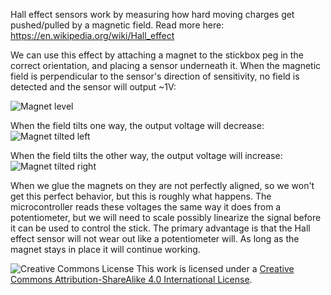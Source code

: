 Hall effect sensors work by measuring how hard moving charges get pushed/pulled by a magnetic field. Read more here: https://en.wikipedia.org/wiki/Hall_effect

We can use this effect by attaching a magnet to the stickbox peg in the correct orientation, and placing a sensor underneath it. When the magnetic field is perpendicular to the sensor's direction of sensitivity, no field is detected and the sensor will output ~1V:

![Magnet level](https://github.com/PhobGCC/PhobGCC-doc/blob/main/General_Info/Hall_Effect_Sensors_Images/level_magnet.png?raw=true)

When the field tilts one way, the output voltage will decrease:
![Magnet tilted left](https://github.com/PhobGCC/PhobGCC-doc/blob/main/General_Info/Hall_Effect_Sensors_Images/left_magnet.png?raw=true)

When the field tilts the other way, the output voltage will increase:
![Magnet tilted right](https://github.com/PhobGCC/PhobGCC-doc/blob/main/General_Info/Hall_Effect_Sensors_Images/right_magnet.png?raw=true)

When we glue the magnets on they are not perfectly aligned, so we won't get this perfect behavior, but this is roughly what happens. The microcontroller reads these voltages the same way it does from a potentiometer, but we will need to scale possibly linearize the signal before it can be used to control the stick. The primary advantage is that the Hall effect sensor will not wear out like a potentiometer will. As long as the magnet stays in place it will continue working.

![Creative Commons License](https://i.creativecommons.org/l/by-sa/4.0/88x31.png)
This work is licensed under a [Creative Commons Attribution-ShareAlike 4.0 International License](http://creativecommons.org/licenses/by-sa/4.0/).

